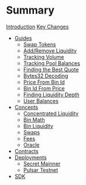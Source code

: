 # Summary

[Introduction](./introduction.md)
[Key Changes](./key-changes.md)

- [Guides](./guides.md)
  - [Swap Tokens]()
  - [Add/Remove Liquidity]()
  - [Tracking Volume]()
  - [Tracking Pool Balances]()
  - [Finding the Best Quote]()
  - [Bytes32 Decoding]()
  - [Price From Bin Id](./guides/get_price_from_bin_id.md)
  - [Bin Id From Price]()
  - [Finding Liquidity Depth]()
  - [User Balances]()
- [Concepts](./concepts.md)
  - [Concentrated Liquidity]()
  - [Bin Math]()
  - [Bin Liquidity]()
  - [Swaps]()
  - [Fees]()
  - [Oracle]()
- [Contracts](./contracts.md)
- [Deployments](./deployments.md)
  - [Secret Mainner]()
  - [Pulsar Testnet](./deployments/pulsar.md)
- [SDK]()
